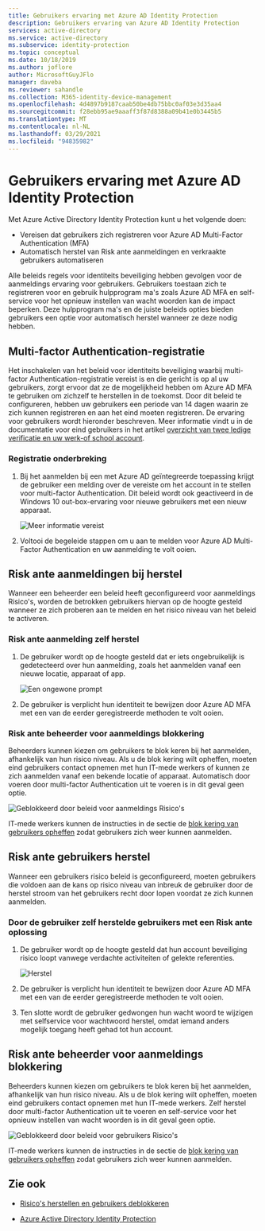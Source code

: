 ```yaml
---
title: Gebruikers ervaring met Azure AD Identity Protection
description: Gebruikers ervaring van Azure AD Identity Protection
services: active-directory
ms.service: active-directory
ms.subservice: identity-protection
ms.topic: conceptual
ms.date: 10/18/2019
ms.author: joflore
author: MicrosoftGuyJFlo
manager: daveba
ms.reviewer: sahandle
ms.collection: M365-identity-device-management
ms.openlocfilehash: 4d4897b9187caab50be4db75bbc0af03e3d35aa4
ms.sourcegitcommit: f28ebb95ae9aaaff3f87d8388a09b41e0b3445b5
ms.translationtype: MT
ms.contentlocale: nl-NL
ms.lasthandoff: 03/29/2021
ms.locfileid: "94835982"
---
```

# <a name="user-experiences-with-azure-ad-identity-protection"></a>Gebruikers ervaring met Azure AD Identity Protection

Met Azure Active Directory Identity Protection kunt u het volgende doen:

* Vereisen dat gebruikers zich registreren voor Azure AD Multi-Factor Authentication (MFA)
* Automatisch herstel van Risk ante aanmeldingen en verkraakte gebruikers automatiseren

Alle beleids regels voor identiteits beveiliging hebben gevolgen voor de aanmeldings ervaring voor gebruikers. Gebruikers toestaan zich te registreren voor en gebruik hulpprogram ma's zoals Azure AD MFA en self-service voor het opnieuw instellen van wacht woorden kan de impact beperken. Deze hulpprogram ma's en de juiste beleids opties bieden gebruikers een optie voor automatisch herstel wanneer ze deze nodig hebben.

## <a name="multi-factor-authentication-registration"></a>Multi-factor Authentication-registratie

Het inschakelen van het beleid voor identiteits beveiliging waarbij multi-factor Authentication-registratie vereist is en die gericht is op al uw gebruikers, zorgt ervoor dat ze de mogelijkheid hebben om Azure AD MFA te gebruiken om zichzelf te herstellen in de toekomst. Door dit beleid te configureren, hebben uw gebruikers een periode van 14 dagen waarin ze zich kunnen registreren en aan het eind moeten registreren. De ervaring voor gebruikers wordt hieronder beschreven. Meer informatie vindt u in de documentatie voor eind gebruikers in het artikel [overzicht van twee ledige verificatie en uw werk-of school account](../user-help/multi-factor-authentication-end-user-first-time.md).

### <a name="registration-interrupt"></a>Registratie onderbreking

1. Bij het aanmelden bij een met Azure AD geïntegreerde toepassing krijgt de gebruiker een melding over de vereiste om het account in te stellen voor multi-factor Authentication. Dit beleid wordt ook geactiveerd in de Windows 10 out-box-ervaring voor nieuwe gebruikers met een nieuw apparaat.
   
    ![Meer informatie vereist](./media/concept-identity-protection-user-experience/identity-protection-experience-more-info-mfa.png)

1. Voltooi de begeleide stappen om u aan te melden voor Azure AD Multi-Factor Authentication en uw aanmelding te volt ooien.

## <a name="risky-sign-in-remediation"></a>Risk ante aanmeldingen bij herstel

Wanneer een beheerder een beleid heeft geconfigureerd voor aanmeldings Risico's, worden de betrokken gebruikers hiervan op de hoogte gesteld wanneer ze zich proberen aan te melden en het risico niveau van het beleid te activeren. 

### <a name="risky-sign-in-self-remediation"></a>Risk ante aanmelding zelf herstel

1. De gebruiker wordt op de hoogte gesteld dat er iets ongebruikelijk is gedetecteerd over hun aanmelding, zoals het aanmelden vanaf een nieuwe locatie, apparaat of app.
   
    ![Een ongewone prompt](./media/concept-identity-protection-user-experience/120.png)

1. De gebruiker is verplicht hun identiteit te bewijzen door Azure AD MFA met een van de eerder geregistreerde methoden te volt ooien. 

### <a name="risky-sign-in-administrator-unblock"></a>Risk ante beheerder voor aanmeldings blokkering

Beheerders kunnen kiezen om gebruikers te blok keren bij het aanmelden, afhankelijk van hun risico niveau. Als u de blok kering wilt opheffen, moeten eind gebruikers contact opnemen met hun IT-mede werkers of kunnen ze zich aanmelden vanaf een bekende locatie of apparaat. Automatisch door voeren door multi-factor Authentication uit te voeren is in dit geval geen optie.

![Geblokkeerd door beleid voor aanmeldings Risico's](./media/concept-identity-protection-user-experience/200.png)

IT-mede werkers kunnen de instructies in de sectie de [blok kering van gebruikers opheffen](howto-identity-protection-remediate-unblock.md#unblocking-based-on-sign-in-risk) zodat gebruikers zich weer kunnen aanmelden.

## <a name="risky-user-remediation"></a>Risk ante gebruikers herstel

Wanneer een gebruikers risico beleid is geconfigureerd, moeten gebruikers die voldoen aan de kans op risico niveau van inbreuk de gebruiker door de herstel stroom van het gebruikers recht door lopen voordat ze zich kunnen aanmelden. 

### <a name="risky-user-self-remediation"></a>Door de gebruiker zelf herstelde gebruikers met een Risk ante oplossing

1. De gebruiker wordt op de hoogte gesteld dat hun account beveiliging risico loopt vanwege verdachte activiteiten of gelekte referenties.
   
    ![Herstel](./media/concept-identity-protection-user-experience/101.png)

1. De gebruiker is verplicht hun identiteit te bewijzen door Azure AD MFA met een van de eerder geregistreerde methoden te volt ooien. 
1. Ten slotte wordt de gebruiker gedwongen hun wacht woord te wijzigen met selfservice voor wachtwoord herstel, omdat iemand anders mogelijk toegang heeft gehad tot hun account.

## <a name="risky-sign-in-administrator-unblock"></a>Risk ante beheerder voor aanmeldings blokkering

Beheerders kunnen kiezen om gebruikers te blok keren bij het aanmelden, afhankelijk van hun risico niveau. Als u de blok kering wilt opheffen, moeten eind gebruikers contact opnemen met hun IT-mede werkers. Zelf herstel door multi-factor Authentication uit te voeren en self-service voor het opnieuw instellen van wacht woorden is in dit geval geen optie.

![Geblokkeerd door beleid voor gebruikers Risico's](./media/concept-identity-protection-user-experience/104.png)

IT-mede werkers kunnen de instructies in de sectie de [blok kering van gebruikers opheffen](howto-identity-protection-remediate-unblock.md#unblocking-based-on-user-risk) zodat gebruikers zich weer kunnen aanmelden.

## <a name="see-also"></a>Zie ook

- [Risico's herstellen en gebruikers deblokkeren](howto-identity-protection-remediate-unblock.md)

- [Azure Active Directory Identity Protection](./overview-identity-protection.md)
